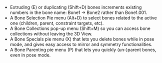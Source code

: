 - Extruding (E) or duplicating (Shift+D) bones increments existing numbers in the bone name: Bone1 -> Bone2 rather than Bone1.001.
- A Bone Selection Pie menu (Alt+D) to select bones related to the active one (children, parent, constraint targets, etc).
- A Bone Collections pop-up menu (Shift+M) so you can access bone collections without leaving the 3D View.
- A Bone Specials pie menu (X) that lets you delete bones while in pose mode, and gives easy access to mirror and symmetry functionalities.
- A Bone Parenting pie menu (P) that lets you quickly (un-)parent bones, even in pose mode.